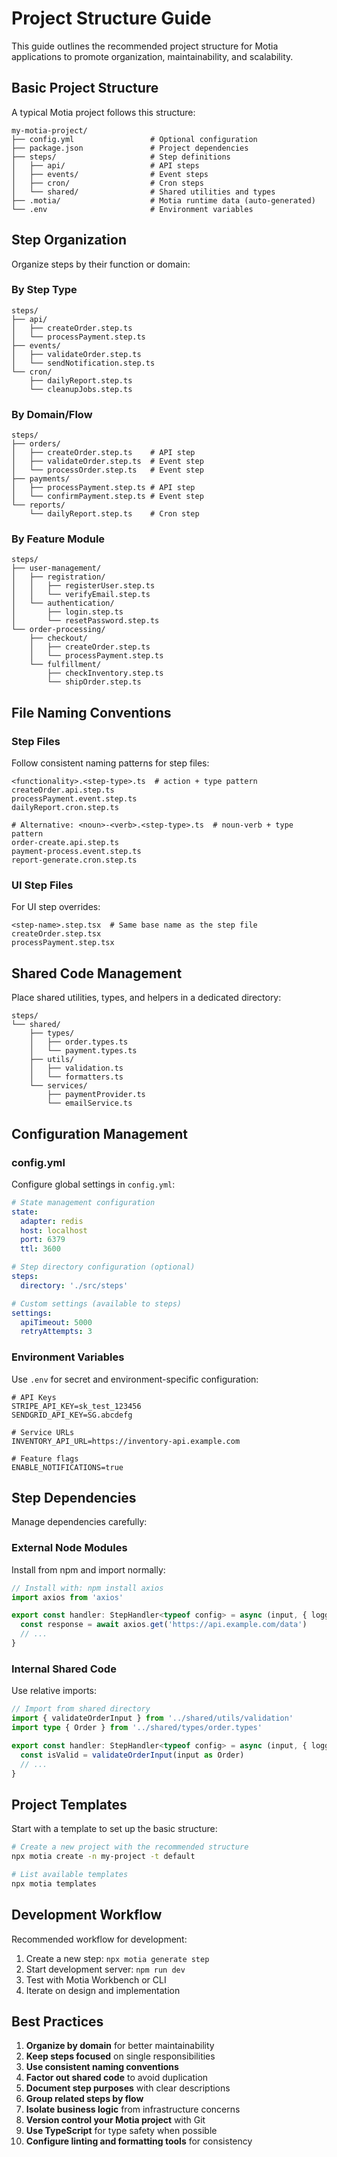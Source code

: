 # Project Structure Guide

This guide outlines the recommended project structure for Motia applications to promote organization, maintainability, and scalability.

## Basic Project Structure

A typical Motia project follows this structure:

```
my-motia-project/
├── config.yml                 # Optional configuration 
├── package.json               # Project dependencies
├── steps/                     # Step definitions
│   ├── api/                   # API steps
│   ├── events/                # Event steps
│   ├── cron/                  # Cron steps
│   └── shared/                # Shared utilities and types
├── .motia/                    # Motia runtime data (auto-generated)
└── .env                       # Environment variables
```

## Step Organization

Organize steps by their function or domain:

### By Step Type

```
steps/
├── api/                    
│   ├── createOrder.step.ts
│   └── processPayment.step.ts
├── events/
│   ├── validateOrder.step.ts
│   └── sendNotification.step.ts
└── cron/
    ├── dailyReport.step.ts
    └── cleanupJobs.step.ts
```

### By Domain/Flow

```
steps/
├── orders/
│   ├── createOrder.step.ts    # API step
│   ├── validateOrder.step.ts  # Event step
│   └── processOrder.step.ts   # Event step
├── payments/
│   ├── processPayment.step.ts # API step
│   └── confirmPayment.step.ts # Event step
└── reports/
    └── dailyReport.step.ts    # Cron step
```

### By Feature Module

```
steps/
├── user-management/
│   ├── registration/
│   │   ├── registerUser.step.ts
│   │   └── verifyEmail.step.ts
│   └── authentication/
│       ├── login.step.ts
│       └── resetPassword.step.ts
└── order-processing/
    ├── checkout/
    │   ├── createOrder.step.ts
    │   └── processPayment.step.ts
    └── fulfillment/
        ├── checkInventory.step.ts
        └── shipOrder.step.ts
```

## File Naming Conventions

### Step Files

Follow consistent naming patterns for step files:

```
<functionality>.<step-type>.ts  # action + type pattern
createOrder.api.step.ts
processPayment.event.step.ts
dailyReport.cron.step.ts

# Alternative: <noun>-<verb>.<step-type>.ts  # noun-verb + type pattern
order-create.api.step.ts
payment-process.event.step.ts
report-generate.cron.step.ts
```

### UI Step Files

For UI step overrides:

```
<step-name>.step.tsx  # Same base name as the step file
createOrder.step.tsx
processPayment.step.tsx
```

## Shared Code Management

Place shared utilities, types, and helpers in a dedicated directory:

```
steps/
└── shared/
    ├── types/
    │   ├── order.types.ts
    │   └── payment.types.ts
    ├── utils/
    │   ├── validation.ts
    │   └── formatters.ts
    └── services/
        ├── paymentProvider.ts
        └── emailService.ts
```

## Configuration Management

### config.yml

Configure global settings in `config.yml`:

```yaml
# State management configuration
state:
  adapter: redis
  host: localhost
  port: 6379
  ttl: 3600

# Step directory configuration (optional)
steps:
  directory: './src/steps'

# Custom settings (available to steps)
settings:
  apiTimeout: 5000
  retryAttempts: 3
```

### Environment Variables

Use `.env` for secret and environment-specific configuration:

```
# API Keys
STRIPE_API_KEY=sk_test_123456
SENDGRID_API_KEY=SG.abcdefg

# Service URLs
INVENTORY_API_URL=https://inventory-api.example.com

# Feature flags
ENABLE_NOTIFICATIONS=true
```

## Step Dependencies

Manage dependencies carefully:

### External Node Modules

Install from npm and import normally:

```typescript
// Install with: npm install axios
import axios from 'axios'

export const handler: StepHandler<typeof config> = async (input, { logger }) => {
  const response = await axios.get('https://api.example.com/data')
  // ...
}
```

### Internal Shared Code

Use relative imports:

```typescript
// Import from shared directory
import { validateOrderInput } from '../shared/utils/validation'
import type { Order } from '../shared/types/order.types'

export const handler: StepHandler<typeof config> = async (input, { logger }) => {
  const isValid = validateOrderInput(input as Order)
  // ...
}
```

## Project Templates

Start with a template to set up the basic structure:

```bash
# Create a new project with the recommended structure
npx motia create -n my-project -t default

# List available templates
npx motia templates
```

## Development Workflow

Recommended workflow for development:

1. Create a new step: `npx motia generate step`
2. Start development server: `npm run dev`
3. Test with Motia Workbench or CLI
4. Iterate on design and implementation

## Best Practices

1. **Organize by domain** for better maintainability
2. **Keep steps focused** on single responsibilities
3. **Use consistent naming conventions**
4. **Factor out shared code** to avoid duplication
5. **Document step purposes** with clear descriptions
6. **Group related steps by flow**
7. **Isolate business logic** from infrastructure concerns
8. **Version control your Motia project** with Git
9. **Use TypeScript** for type safety when possible
10. **Configure linting and formatting tools** for consistency